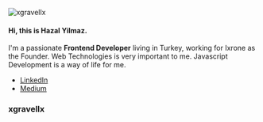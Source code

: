 <p align="left"> <img src="https://komarev.com/ghpvc/?username=xgravellx&label=Profile%20views&color=0e75b6&style=flat" alt="xgravellx" /> </p>

<h4>Hi, this is <b>Hazal Yilmaz.</b></h4>

<p>I'm a passionate <b>Frontend Developer</b> living in Turkey, working for Ixrone as the Founder. Web Technologies is very important to me.
Javascript Development is a way of life for me.</p>

  - <a href="https://linkedin.com/in/hazal-yilmaz-profile/" target="blank">LinkedIn</a>
  - <a href="https://linkedin.com/in/hazal-yilmaz-profile/" target="blank">Medium</a>

### xgravellx
